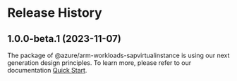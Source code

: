 # Release History
    
## 1.0.0-beta.1 (2023-11-07)

The package of @azure/arm-workloads-sapvirtualinstance is using our next generation design principles. To learn more, please refer to our documentation [Quick Start](https://aka.ms/js-track2-quickstart).

